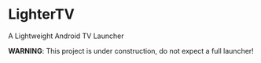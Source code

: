 # LighterTV
A Lightweight Android TV Launcher

**WARNING**: This project is under construction, do not expect a full launcher!
